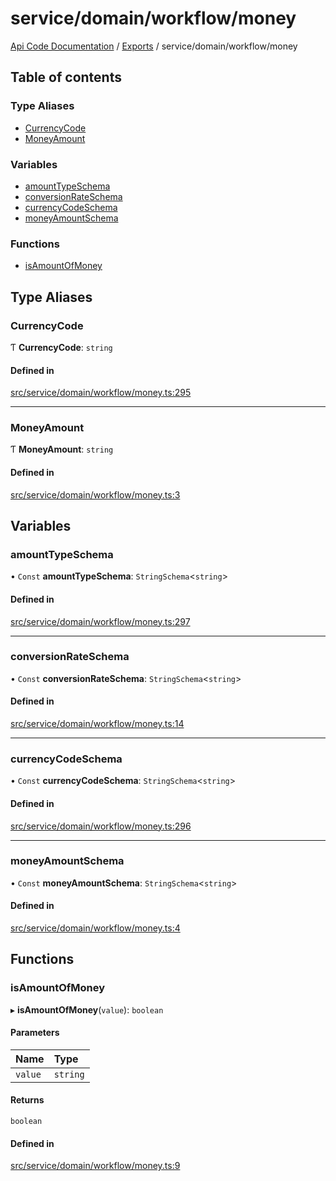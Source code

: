 # service/domain/workflow/money
 
[Api Code Documentation](../README.md) / [Exports](../modules.md) / service/domain/workflow/money

## Table of contents

### Type Aliases

- [CurrencyCode](service_domain_workflow_money.md#currencycode)
- [MoneyAmount](service_domain_workflow_money.md#moneyamount)

### Variables

- [amountTypeSchema](service_domain_workflow_money.md#amounttypeschema)
- [conversionRateSchema](service_domain_workflow_money.md#conversionrateschema)
- [currencyCodeSchema](service_domain_workflow_money.md#currencycodeschema)
- [moneyAmountSchema](service_domain_workflow_money.md#moneyamountschema)

### Functions

- [isAmountOfMoney](service_domain_workflow_money.md#isamountofmoney)

## Type Aliases

### CurrencyCode

Ƭ **CurrencyCode**: `string`

#### Defined in

[src/service/domain/workflow/money.ts:295](https://github.com/openkfw/TruBudget/blob/95e6f8a/api/src/service/domain/workflow/money.ts#L295)

___

### MoneyAmount

Ƭ **MoneyAmount**: `string`

#### Defined in

[src/service/domain/workflow/money.ts:3](https://github.com/openkfw/TruBudget/blob/95e6f8a/api/src/service/domain/workflow/money.ts#L3)

## Variables

### amountTypeSchema

• `Const` **amountTypeSchema**: `StringSchema`<`string`\>

#### Defined in

[src/service/domain/workflow/money.ts:297](https://github.com/openkfw/TruBudget/blob/95e6f8a/api/src/service/domain/workflow/money.ts#L297)

___

### conversionRateSchema

• `Const` **conversionRateSchema**: `StringSchema`<`string`\>

#### Defined in

[src/service/domain/workflow/money.ts:14](https://github.com/openkfw/TruBudget/blob/95e6f8a/api/src/service/domain/workflow/money.ts#L14)

___

### currencyCodeSchema

• `Const` **currencyCodeSchema**: `StringSchema`<`string`\>

#### Defined in

[src/service/domain/workflow/money.ts:296](https://github.com/openkfw/TruBudget/blob/95e6f8a/api/src/service/domain/workflow/money.ts#L296)

___

### moneyAmountSchema

• `Const` **moneyAmountSchema**: `StringSchema`<`string`\>

#### Defined in

[src/service/domain/workflow/money.ts:4](https://github.com/openkfw/TruBudget/blob/95e6f8a/api/src/service/domain/workflow/money.ts#L4)

## Functions

### isAmountOfMoney

▸ **isAmountOfMoney**(`value`): `boolean`

#### Parameters

| Name | Type |
| :------ | :------ |
| `value` | `string` |

#### Returns

`boolean`

#### Defined in

[src/service/domain/workflow/money.ts:9](https://github.com/openkfw/TruBudget/blob/95e6f8a/api/src/service/domain/workflow/money.ts#L9)
